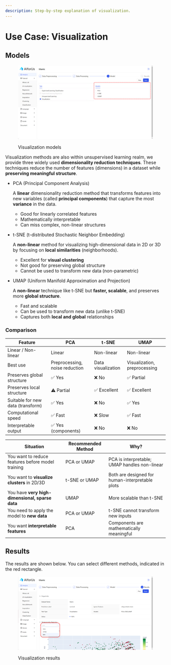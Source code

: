 ```yaml
---
description: Step-by-step explanation of visualization.
---
```


# Use Case: Visualization

## Models

<figure><img src="../../../.gitbook/assets/image (3).png" alt=""><figcaption><p>Visualization models</p></figcaption></figure>

Visualization methods are also within unsupervised learning realm, we provide three widely used **dimensionality reduction techniques**. These techniques reduce the number of features (dimensions) in a dataset while **preserving meaningful structure**.

*   PCA (Principal Component Analysis)

    A **linear** dimensionality reduction method that transforms features into new variables (called **principal components**) that capture the most **variance** in the data.

    * Good for linearly correlated features
    * Mathematically interpretable
    * Can miss complex, non-linear structures
*   t-SNE (t-distributed Stochastic Neighbor Embedding)

    A **non-linear** method for visualizing high-dimensional data in 2D or 3D by focusing on **local similarities** (neighborhoods).

    * Excellent for **visual clustering**
    * Not good for preserving global structure
    * Cannot be used to transform new data (non-parametric)
*   UMAP (Uniform Manifold Approximation and Projection)

    A **non-linear** technique like t-SNE but **faster, scalable**, and preserves more **global structure**.

    * Fast and scalable
    * Can be used to transform new data (unlike t-SNE)
    * Captures both **local and global** relationships

### Comparison

| Feature                           | PCA                            | t-SNE              | UMAP                         |
| --------------------------------- | ------------------------------ | ------------------ | ---------------------------- |
| Linear / Non-linear               | Linear                         | Non-linear         | Non-linear                   |
| Best use                          | Preprocessing, noise reduction | Data visualization | Visualization, preprocessing |
| Preserves global structure        | ✅ Yes                          | ❌ No               | ✅ Partial                    |
| Preserves local structure         | ⚠️ Partial                     | ✅ Excellent        | ✅ Excellent                  |
| Suitable for new data (transform) | ✅ Yes                          | ❌ No               | ✅ Yes                        |
| Computational speed               | ✅ Fast                         | ❌ Slow             | ✅ Fast                       |
| Interpretable output              | ✅ Yes (components)             | ❌ No               | ❌ No                         |

| Situation                                         | Recommended Method | Why?                                            |
| ------------------------------------------------- | ------------------ | ----------------------------------------------- |
| You want to reduce features before model training | PCA or UMAP        | PCA is interpretable; UMAP handles non-linear   |
| You want to **visualize clusters** in 2D/3D       | t-SNE or UMAP      | Both are designed for human-interpretable plots |
| You have **very high-dimensional, sparse data**   | UMAP               | More scalable than t-SNE                        |
| You need to apply the model to **new data**       | PCA or UMAP        | t-SNE cannot transform new inputs               |
| You want **interpretable features**               | PCA                | Components are mathematically meaningful        |

## Results

The results are shown below. You can select different methods, indicated in the red rectangle.

<figure><img src="../../../.gitbook/assets/1749358316928 (1).png" alt=""><figcaption><p>Visualization results</p></figcaption></figure>
